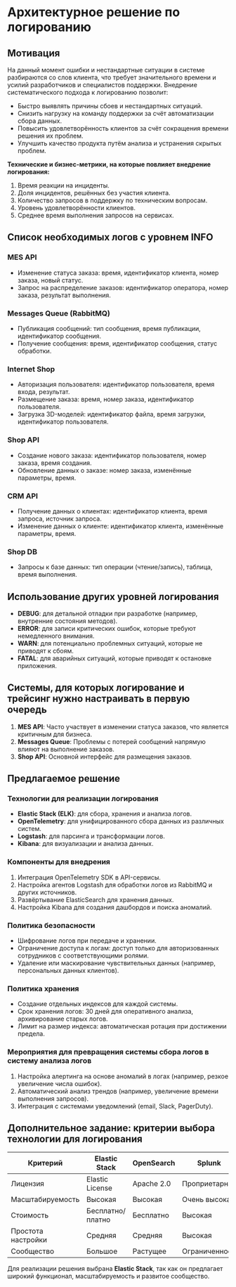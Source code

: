 # Архитектурное решение по логированию

## Мотивация

На данный момент ошибки и нестандартные ситуации в системе разбираются со слов клиента, что требует значительного времени и усилий разработчиков и специалистов поддержки. Внедрение систематического подхода к логированию позволит:

- Быстро выявлять причины сбоев и нестандартных ситуаций.
- Снизить нагрузку на команду поддержки за счёт автоматизации сбора данных.
- Повысить удовлетворённость клиентов за счёт сокращения времени решения их проблем.
- Улучшить качество продукта путём анализа и устранения скрытых проблем.

**Технические и бизнес-метрики, на которые повлияет внедрение логирования:**

1. Время реакции на инциденты.
2. Доля инцидентов, решённых без участия клиента.
3. Количество запросов в поддержку по техническим вопросам.
4. Уровень удовлетворённости клиентов.
5. Среднее время выполнения запросов на сервисах.

## Список необходимых логов с уровнем INFO

### MES API
- Изменение статуса заказа: время, идентификатор клиента, номер заказа, новый статус.
- Запрос на распределение заказов: идентификатор оператора, номер заказа, результат выполнения.

### Messages Queue (RabbitMQ)
- Публикация сообщений: тип сообщения, время публикации, идентификатор сообщения.
- Получение сообщения: время, идентификатор сообщения, статус обработки.

### Internet Shop
- Авторизация пользователя: идентификатор пользователя, время входа, результат.
- Размещение заказа: время, номер заказа, идентификатор пользователя.
- Загрузка 3D-моделей: идентификатор файла, время загрузки, идентификатор пользователя.

### Shop API
- Создание нового заказа: идентификатор пользователя, номер заказа, время создания.
- Обновление данных о заказе: номер заказа, изменённые параметры, время.

### CRM API
- Получение данных о клиентах: идентификатор клиента, время запроса, источник запроса.
- Изменение данных о клиенте: идентификатор клиента, изменённые параметры, время.

### Shop DB
- Запросы к базе данных: тип операции (чтение/запись), таблица, время выполнения.

## Использование других уровней логирования

- **DEBUG**: для детальной отладки при разработке (например, внутренние состояния методов).
- **ERROR**: для записи критических ошибок, которые требуют немедленного внимания.
- **WARN**: для потенциально проблемных ситуаций, которые не приводят к сбоям.
- **FATAL**: для аварийных ситуаций, которые приводят к остановке приложения.

## Системы, для которых логирование и трейсинг нужно настраивать в первую очередь

1. **MES API**: Часто участвует в изменении статуса заказов, что является критичным для бизнеса.
2. **Messages Queue**: Проблемы с потерей сообщений напрямую влияют на выполнение заказов.
3. **Shop API**: Основной интерфейс для размещения заказов.

## Предлагаемое решение

### Технологии для реализации логирования

- **Elastic Stack (ELK)**: для сбора, хранения и анализа логов.
- **OpenTelemetry**: для унифицированного сбора данных из различных систем.
- **Logstash**: для парсинга и трансформации логов.
- **Kibana**: для визуализации и анализа данных.

### Компоненты для внедрения

1. Интеграция OpenTelemetry SDK в API-сервисы.
2. Настройка агентов Logstash для обработки логов из RabbitMQ и других источников.
3. Развёртывание ElasticSearch для хранения данных.
4. Настройка Kibana для создания дашбордов и поиска аномалий.

### Политика безопасности

- Шифрование логов при передаче и хранении.
- Ограничение доступа к логам: доступ только для авторизованных сотрудников с соответствующими ролями.
- Удаление или маскирование чувствительных данных (например, персональных данных клиентов).

### Политика хранения

- Создание отдельных индексов для каждой системы.
- Срок хранения логов: 30 дней для оперативного анализа, архивирование старых логов.
- Лимит на размер индекса: автоматическая ротация при достижении предела.

### Мероприятия для превращения системы сбора логов в систему анализа логов

1. Настройка алертинга на основе аномалий в логах (например, резкое увеличение числа ошибок).
2. Автоматический анализ трендов (например, увеличение времени выполнения запросов).
3. Интеграция с системами уведомлений (email, Slack, PagerDuty).

## Дополнительное задание: критерии выбора технологии для логирования

| Критерий                  | Elastic Stack         | OpenSearch           | Splunk              | Graylog             |
|---------------------------|-----------------------|----------------------|---------------------|---------------------|
| Лицензия                 | Elastic License      | Apache 2.0          | Проприетарная       | Open Source         |
| Масштабируемость         | Высокая              | Высокая             | Очень высокая       | Средняя             |
| Стоимость                | Бесплатно/платно     | Бесплатно           | Высокая             | Бесплатно           |
| Простота настройки       | Средняя              | Средняя             | Высокая             | Высокая             |
| Сообщество               | Большое              | Растущее            | Ограниченное        | Ограниченное        |

Для реализации решения выбрана **Elastic Stack**, так как он предлагает широкий функционал, масштабируемость и развитое сообщество.


